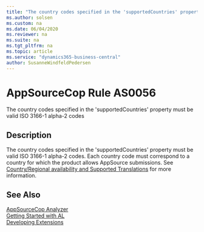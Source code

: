 ```yaml
---
title: "The country codes specified in the 'supportedCountries' property must be valid ISO 3166-1 alpha-2 codes"
ms.author: solsen
ms.custom: na
ms.date: 06/04/2020
ms.reviewer: na
ms.suite: na
ms.tgt_pltfrm: na
ms.topic: article
ms.service: "dynamics365-business-central"
author: SusanneWindfeldPedersen
---
```

[//]: # (START>DO_NOT_EDIT)
[//]: # (IMPORTANT:Do not edit any of the content between here and the END>DO_NOT_EDIT.)
[//]: # (Any modifications should be made in the .xml files in the ModernDev repo.)
# AppSourceCop Rule AS0056
The country codes specified in the 'supportedCountries' property must be valid ISO 3166-1 alpha-2 codes  

## Description
The country codes specified in the 'supportedCountries' property must be valid ISO 3166-1 alpha-2 codes. Each country code must correspond to a country for which the product allows AppSource submissions. See [Country/Regional availability and Supported Translations](https://docs.microsoft.com/en-us/dynamics365/business-central/dev-itpro/compliance/apptest-countries-and-translations) for more information.

[//]: # (IMPORTANT: END>DO_NOT_EDIT)
## See Also  
[AppSourceCop Analyzer](appsourcecop.md)  
[Getting Started with AL](../devenv-get-started.md)  
[Developing Extensions](../devenv-dev-overview.md)  